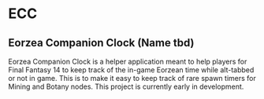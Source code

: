 # ECC

## Eorzea Companion Clock (Name tbd)

Eorzea Companion Clock is a helper application meant to help players for Final Fantasy 14 to keep track of the in-game Eorzean time while alt-tabbed or not in game.
This is to make it easy to keep track of rare spawn timers for Mining and Botany nodes.  This project is currently early in development.

